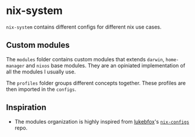 # nix-system

`nix-system` contains different configs for different nix use cases.

## Custom modules

The `modules` folder contains custom modules that extends `darwin`, `home-manager` and `nixos` base modules. They are an opiniated implementation of all the modules I usually use.

The `profiles` folder groups different concepts together. These profiles are then imported in the `configs`.

## Inspiration

- The modules organization is highly inspired from [lukebfox](https://github.com/lukebfox)'s [`nix-configs`](https://github.com/lukebfox/nix-configs) repo.
